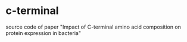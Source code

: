 # c-terminal
source code of paper "Impact of C-terminal amino acid composition on protein expression in bacteria"
